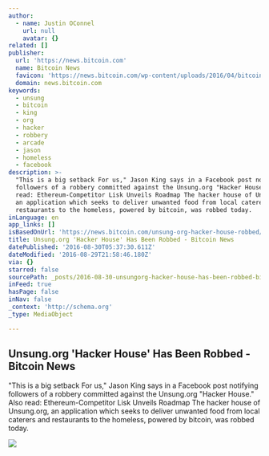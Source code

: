 ```yaml
---
author:
  - name: Justin OConnel
    url: null
    avatar: {}
related: []
publisher:
  url: 'https://news.bitcoin.com'
  name: Bitcoin News
  favicon: 'https://news.bitcoin.com/wp-content/uploads/2016/04/bitcoin_fav.png'
  domain: news.bitcoin.com
keywords:
  - unsung
  - bitcoin
  - king
  - org
  - hacker
  - robbery
  - arcade
  - jason
  - homeless
  - facebook
description: >-
  "This is a big setback For us," Jason King says in a Facebook post notifying
  followers of a robbery committed against the Unsung.org "Hacker House." Also
  read: Ethereum-Competitor Lisk Unveils Roadmap The hacker house of Unsung.org,
  an application which seeks to deliver unwanted food from local caterers and
  restaurants to the homeless, powered by bitcoin, was robbed today.
inLanguage: en
app_links: []
isBasedOnUrl: 'https://news.bitcoin.com/unsung-org-hacker-house-robbed/'
title: Unsung.org 'Hacker House' Has Been Robbed - Bitcoin News
datePublished: '2016-08-30T05:37:30.611Z'
dateModified: '2016-08-29T21:58:46.180Z'
via: {}
starred: false
sourcePath: _posts/2016-08-30-unsungorg-hacker-house-has-been-robbed-bitcoin-news.md
inFeed: true
hasPage: false
inNav: false
_context: 'http://schema.org'
_type: MediaObject

---
```

<article style=""><h1>Unsung.org 'Hacker House' Has Been Robbed - Bitcoin News</h1><p>"This is a big setback For us," Jason King says in a Facebook post notifying followers of a robbery committed against the Unsung.org "Hacker House." Also read: Ethereum-Competitor Lisk Unveils Roadmap The hacker house of Unsung.org, an application which seeks to deliver unwanted food from local caterers and restaurants to the homeless, powered by bitcoin, was robbed today.</p><img src="https://news.bitcoin.com/wp-content/uploads/2016/08/Robbery.jpg" /></article>
